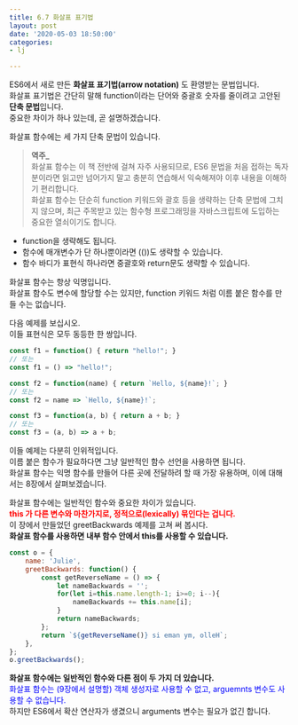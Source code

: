 ```yaml
---
title: 6.7 화살표 표기법
layout: post
date: '2020-05-03 18:50:00'
categories:
- lj

---
```


ES6에서 새로 만든 **화살표 표기법(arrow notation)** 도 환영받는 문법입니다.  
화살표 표기법은 간단히 말해 function이라는 단어와 중괄호 숫자를 줄이려고 고안된 **단축 문법**입니다.  
중요한 차이가 하나 있는데, 곧 설명하겠습니다. 

화살표 함수에는 세 가지 단축 문법이 있습니다.

> **역주_**  
> 화살표 함수는 이 책 전반에 걸쳐 자주 사용되므로, ES6 문법을 처음 접하는 독자분이라면 읽고만 넘어가지 말고 충분히 연습해서 익숙해져야 이후 내용을 이해하기 편리합니다.  
> 화살표 함수는 단순히 function 키워드와 괄호 등을 생략하는 단축 문법에 그치지 않으며, 최근 주목받고 있는 함수형 프로그래밍을 자바스크립트에 도입하는 중요한 열쇠이기도 합니다.

* function을 생략해도 됩니다.
* 함수에 매개변수가 단 하나뿐이라면 (())도 생략할 수 있습니다.
* 함수 바디가 표현식 하나라면 중괄호와 return문도 생략할 수 있습니다.

화살표 함수는 항상 익명입니다.  
화살표 함수도 변수에 할당할 수는 있지만, function 키워드 처럼 이름 붙은 함수를 만들 수는 없습니다.  

다음 예제를 보십시오.  
이들 표현식은 모두 동등한 한 쌍입니다.

```javascript
const f1 = function() { return "hello!"; }
// 또는
const f1 = () => "hello!";

const f2 = function(name) { return `Hello, ${name}!`; }
// 또는
const f2 = name => `Hello, ${name}!`;

const f3 = function(a, b) { return a + b; }
// 또는
const f3 = (a, b) => a + b;
```

이들 예제는 다분히 인위적입니다.  
이름 붙은 함수가 필요하다면 그냥 일반적인 함수 선언을 사용하면 됩니다.  
화살표 함수는 익명 함수를 만들어 다른 곳에 전달하려 할 때 가장 유용하며, 이에 대해서는 8장에서 살펴보겠습니다. 

화살표 함수에는 일반적인 함수와 중요한 차이가 있습니다.  
<span style="color:red;">**this 가 다른 변수와 마찬가지로, 정적으로(lexically) 묶인다는 겁니다.**</span>  
이 장에서 만들었던 greetBackwards 예제를 고쳐 써 봅시다.  
**화살표 함수를 사용하면 내부 함수 안에서 this를 사용할 수 있습니다.**

```javascript
const o = {
	name: 'Julie',
	greetBackwards: function() {
		const getReverseName = () => {
			let nameBackwards = '';
			for(let i=this.name.length-1; i>=0; i--){
				nameBackwards += this.name[i];
			}
			return nameBackwards;
		};
		return `${getReverseName()} si eman ym, olleH`;
	},
};
o.greetBackwards();
```

**화살표 함수에는 일반적인 함수와 다른 점이 두 가지 더 있습니다.**  
<span style="color:blue">화살표 함수는 (9장에서 설명할) 객체 생성자로 사용할 수 없고, arguemnts 변수도 사용할 수 없습니다.</span>  
하지만 ES6에서 확산 연산자가 생겼으니 arguments 변수는 필요가 없긴 합니다.